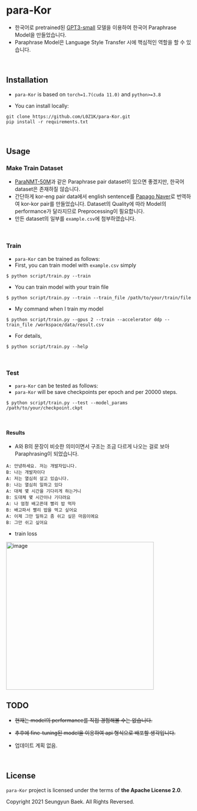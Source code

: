 # para-Kor

- 한국어로 pretrained된 [GPT3-small](https://github.com/kiyoungkim1/LMkor) 모델을 이용하여 한국어 Paraphrase Model을 만들었습니다.
- Paraphrase Model은 Language Style Transfer 시에 핵심적인 역할을 할 수 있습니다. 

<br>

## Installation

- `para-Kor` is based on `torch=1.7(cuda 11.0)` and `python>=3.8`

- You can install locally:

```console
git clone https://github.com/L0Z1K/para-Kor.git
pip install -r requirements.txt
```

<br>

## Usage

### Make Train Dataset

- [ParaNMT-50M](https://www.aclweb.org/anthology/P18-1042/)과 같은 Paraphrase pair dataset이 있으면 좋겠지만, 한국어 dataset은 존재하질 않습니다.
- 간단하게 kor-eng pair data에서 english sentence를 [Papago Naver](https://papago.naver.com)로 번역하여 kor-kor pair를 만들었습니다. Dataset의 Quality에 따라 Model의 performance가 달라지므로 Preprocessing이 필요합니다.
- 만든 dataset의 일부를 `example.csv`에 첨부하였습니다.

<br> 

### Train

- `para-Kor` can be trained as follows:
- First, you can train model with `example.csv` simply

```console
$ python script/train.py --train
```

- You can train model with your train file

```console
$ python script/train.py --train --train_file /path/to/your/train/file
```

- My command when I train my model

```console
$ python script/train.py --gpus 2 --train --accelerator ddp --train_file /workspace/data/result.csv
```

- For details,

```console
$ python script/train.py --help
```

<br>

### Test

- `para-Kor` can be tested as follows:
- `para-Kor` will be save checkpoints per epoch and per 20000 steps.

```console
$ python script/train.py --test --model_params /path/to/your/checkpoint.ckpt
```

<br>

#### Results

- A와 B의 문장이 비슷한 의미이면서 구조는 조금 다르게 나오는 걸로 보아 Paraphrasing이 되었습니다.

```
A: 안녕하세요. 저는 개발자입니다.
B: 나는 개발자이다
A: 저는 열심히 살고 있습니다.
B: 나는 열심히 일하고 있다
A: 대체 몇 시간을 기다리게 하는거니
B: 도대체 몇 시간이나 기다려요
A: 나 엄청 배고픈데 빨리 밥 먹자
B: 배고파서 빨리 밥을 먹고 싶어요
A: 이제 그만 일하고 좀 쉬고 싶은 마음이에요
B: 그만 쉬고 싶어요
```

- train loss

<img width="400" alt="image" src="https://user-images.githubusercontent.com/64528476/108294375-21922580-71d9-11eb-9fb0-10b5e941988c.png">

<br>

## TODO

- ~~현재는 model의 performance를 직접 경험해볼 수는 없습니다.~~

- ~~추후에 fine-tuning된 model을 이용하여 api 형식으로 배포할 생각입니다.~~

- 업데이트 계획 없음.

<br>

## License

`para-Kor` project is licensed under the terms of **the Apache License 2.0**.

Copyright 2021 Seungyun Baek. All Rights Reversed.
